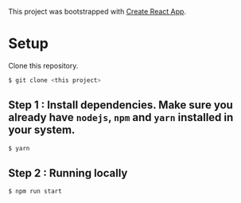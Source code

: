This project was bootstrapped with [Create React App](https://github.com/facebookincubator/create-react-app).
# Setup

Clone this repository.

```bash
$ git clone <this project>
```

## Step 1 : Install dependencies. Make sure you already have `nodejs`, `npm` and `yarn` installed in your system.

```bash
$ yarn
```

## Step 2 : Running locally

```bash
$ npm run start
```
